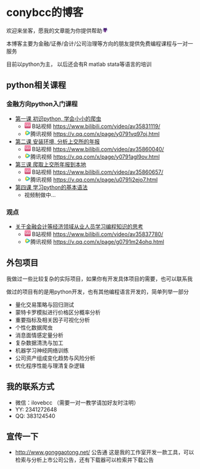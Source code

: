 # conybcc的博客
欢迎来坐客，愿我的文章能为你提供帮助<img src="topic/images/github.png" style="width:1rem" />

本博客主要为金融/证券/会计/公司治理等方向的朋友提供免费编程课程与一对一服务

目前以python为主， 以后还会有R matlab stata等语言的培训

## python相关课程

### 金融方向python入门课程
- [第一课 初识python, 学会小小的爬虫](topic/20181108_python_lesson1.md)
    - <img src="topic/images/bilibili.png" style="width:1rem" /> B站视频 <a href="https://www.bilibili.com/video/av35831119/" target="_blank">https://www.bilibili.com/video/av35831119/</a>
    - <img src="topic/images/v_qq.png" style="width:1rem" />腾讯视频 <a href="https://v.qq.com/x/page/y0791vq97oj.html" target="_blank">https://v.qq.com/x/page/y0791vq97oj.html</a>
- [第二课 安装环境, 分析上交所的年报](topic/20181109_python_lesson2.md)
    - <img src="topic/images/bilibili.png" style="width:1rem" /> B站视频 <a href="https://www.bilibili.com/video/av35860040/" target="_blank">https://www.bilibili.com/video/av35860040/</a>
    - <img src="topic/images/v_qq.png" style="width:1rem" />腾讯视频 <a href="https://v.qq.com/x/page/y0791agl9ov.html" target="_blank">https://v.qq.com/x/page/y0791agl9ov.html</a>
- [第三课 爬取上交所年报到本地](topic/20181111_python_lesson3.md)
    - <img src="topic/images/bilibili.png" style="width:1rem" /> B站视频 <a href="https://www.bilibili.com/video/av35860657/" target="_blank">https://www.bilibili.com/video/av35860657/</a>
    - <img src="topic/images/v_qq.png" style="width:1rem" />腾讯视频 <a href="https://v.qq.com/x/page/u0791i2ejo7.html" target="_blank">https://v.qq.com/x/page/u0791i2ejo7.html</a>
- [第四课 学习python的基本语法](topic/20181113_python_lesson4.md)
    - 视频制做中...

### 观点
- [关于金融会计等经济领域从业人员学习编程知识的思考](topic/20181110_viewpoint_about_learn_program.md)
    - <img src="topic/images/bilibili.png" style="width:1rem" /> B站视频 <a href="https://www.bilibili.com/video/av35837780/" target="_blank">https://www.bilibili.com/video/av35837780/</a>
    - <img src="topic/images/v_qq.png" style="width:1rem" />腾讯视频 <a href="https://v.qq.com/x/page/g0791m24ohq.html" target="_blank">https://v.qq.com/x/page/g0791m24ohq.html</a>

## 外包项目
我做过一些比较复杂的实际项目，如果你有开发具体项目的需要，也可以联系我

做过的项目有的是用python开发，也有其他编程语言开发的，简单列举一部分

- 量化交易策略与回归测试
- 蒙特卡罗模拟进行价格区分概率分析
- 重要指标及相关因子可视化分析
- 个性化数据爬虫
- 消息面情感定量分析
- 复杂数据清洗与加工
- 机器学习神经网络训练
- 公司资产组成变化趋势与风险分析
- 优化程序性能与理清复杂逻辑

## 我的联系方式
- 微信：ilovebcc （需要一对一教学请加好友时注明）
- YY: 2341272648
- QQ: 383124540

## 宣传一下
- <a href="http://www.gonggaotong.net/" target="_blank">http://www.gonggaotong.net/</a> 公告通 这是我的工作室开发一款工具，可以检索与分析上市公司公告，还有下载器可以检索并下载公告